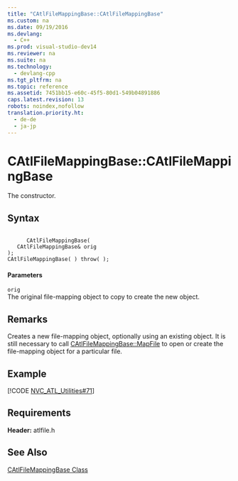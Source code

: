 ```yaml
---
title: "CAtlFileMappingBase::CAtlFileMappingBase"
ms.custom: na
ms.date: 09/19/2016
ms.devlang: 
  - C++
ms.prod: visual-studio-dev14
ms.reviewer: na
ms.suite: na
ms.technology: 
  - devlang-cpp
ms.tgt_pltfrm: na
ms.topic: reference
ms.assetid: 7451bb15-e60c-45f5-80d1-549b04891886
caps.latest.revision: 13
robots: noindex,nofollow
translation.priority.ht: 
  - de-de
  - ja-jp
---
```

# CAtlFileMappingBase::CAtlFileMappingBase
The constructor.  
  
## Syntax  
  
```  
  
      CAtlFileMappingBase(  
   CAtlFileMappingBase& orig   
);  
CAtlFileMappingBase( ) throw( );  
```  
  
#### Parameters  
 `orig`  
 The original file-mapping object to copy to create the new object.  
  
## Remarks  
 Creates a new file-mapping object, optionally using an existing object. It is still necessary to call [CAtlFileMappingBase::MapFile](../vs140/CAtlFileMappingBase--MapFile.md) to open or create the file-mapping object for a particular file.  
  
## Example  
 [!CODE [NVC_ATL_Utilities#71](../CodeSnippet/VS_Snippets_Cpp/NVC_ATL_Utilities#71)]  
  
## Requirements  
 **Header:** atlfile.h  
  
## See Also  
 [CAtlFileMappingBase Class](../vs140/CAtlFileMappingBase-Class.md)